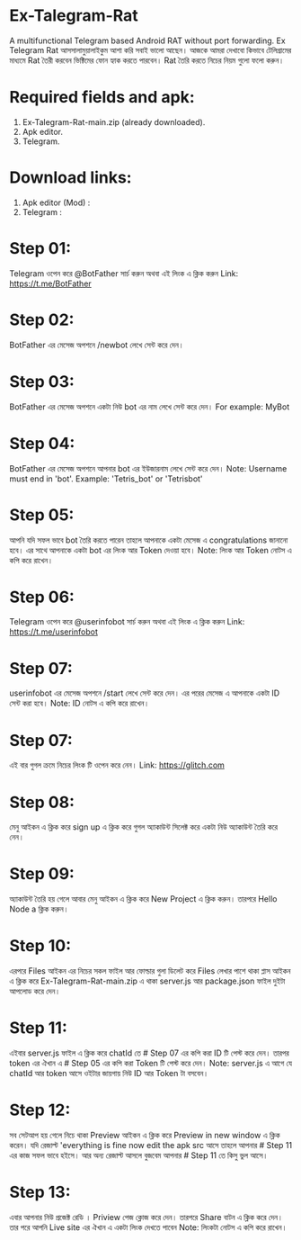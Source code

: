# Ex-Talegram-Rat
A multifunctional Telegram based Android RAT without port forwarding.
Ex Telegram Rat 
আসসালামুয়ালাইকুম 
আশা করি সবাই ভালো আছেন।
আজকে আমরা দেখাবো কিভাবে টেলিগ্রামের মাধ্যমে Rat তৈরী করবেন ভিক্টিমের ফোন হ্যাক করতে পারবেন।
Rat তৈরি করতে নিচের নিয়ম গুলো ফলো করুন।

# Required fields and apk:
1. Ex-Talegram-Rat-main.zip (already downloaded).
2. Apk editor.
3. Telegram.

# Download links:
1. Apk editor (Mod) :
2. Telegram :


# Step 01:
Telegram ওপেন করে @BotFather সার্চ করুন  অথবা এই লিংক এ ক্লিক করুন 
Link: https://t.me/BotFather

# Step 02:
BotFather এর মেসেজ অপশনে /newbot লেখে সেন্ট করে দেন।

# Step 03:
BotFather এর মেসেজ অপশনে একটা নিউ bot এর নাম  লেখে সেন্ট করে দেন। 
For example: MyBot

# Step 04:
BotFather এর মেসেজ অপশনে আপনার bot এর ইউজারনাম  লেখে সেন্ট করে দেন। 
Note: Username must end in 'bot'. 
Example: 'Tetris_bot' or 'Tetrisbot'

# Step 05:
আপনি যদি সফল ভাবে bot তৈরি করতে পারেন তাহলে আপনাকে একটা মেসেজ এ congratulations জানানো হবে। এর সাথে আপনাকে একটা bot এর লিংক আর Token দেওয়া হবে। 
Note: লিংক আর Token নোটস এ কপি করে রাখেন।

# Step 06:
Telegram ওপেন করে @userinfobot সার্চ করুন  অথবা এই লিংক এ ক্লিক করুন 
Link: https://t.me/userinfobot

# Step 07:
userinfobot এর মেসেজ অপশনে /start লেখে সেন্ট করে দেন। এর পরের মেসেজ এ আপনাকে একটা ID সেন্ট করা হবে। 
Note: ID নোটস এ কপি করে রাখেন।

# Step 07:
এই বার গুগল ক্রমে নিচের লিংক টি ওপেন করে নেন।
Link: https://glitch.com

# Step 08:
মেনু আইকন এ ক্লিক করে sign up এ ক্লিক করে গুগল অ্যাকাউন্ট সিলেক্ট করে একটা নিউ অ্যাকাউন্ট তৈরি করে নেন।

# Step 09:
অ্যাকাউন্ট তৈরি হয় গেলে আবার মেনু আইকন এ ক্লিক করে New Project এ ক্লিক করুন। তারপরে Hello Node a ক্লিক করুন। 


# Step 10:
এরপরে Files আইকন এর নিচের সকল ফাইল আর ফোল্ডার গুলা ডিলেট করে Files লেখার পাশে থাকা প্লাস আইকন এ ক্লিক করে Ex-Talegram-Rat-main.zip এ থাকা server.js আর package.json ফাইল দুইটা আপলোড করে দেন।

# Step 11:
এইবার server.js ফাইল এ ক্লিক করে chatId তে # Step 07 এর কপি করা ID টি পেস্ট করে দেন। তারপর 
token এর ঐখান এ # Step 05 এর কপি করা Token টি পেস্ট করে দেন। 
Note: server.js এ আগে যে chatId আর token আসে ওইটার জায়গায় নিউ ID আর Token  টা বসবেন।

# Step 12:
সব সেটআপ হয় গেলে নিচে থাকা Preview আইকন এ ক্লিক করে Preview in new window এ ক্লিক করেন। যদি রেজাল্ট 'everything is fine now edit the apk src আসে তাহলে আপনার # Step 11 এর কাজ সফল ভাবে হইসে। আর অন্য রেজাল্ট আসলে বুজবেম আপনার # Step 11 তে কিসু ভুল আসে।

# Step 13:
এবার আপনার নিউ প্রজেক্ট রেডি । Priview পেজ ক্লোজ করে দেন। তারপরে Share বাটন এ ক্লিক করে দেন। তার পরে আপনি Live site এর ঐখান এ একটা লিংক দেখতে পাবেন
Note: লিংকটা নোটস এ কপি করে রাখেন।
